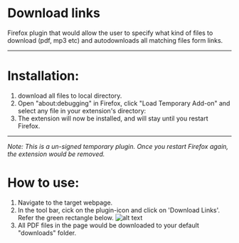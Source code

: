 # Download links
Firefox plugin that would allow the user to specify what kind of files to download (pdf, mp3 etc) and autodownloads all matching files form links.

---

# Installation:
1. download all files to local directory.
2. Open "about:debugging" in Firefox, click "Load Temporary Add-on" and select any file in your extension's directory:
3. The extension will now be installed, and will stay until you restart Firefox.

---

*Note: This is a un-signed temporary plugin. Once you restart Firefox again, the extension would be removed.*

# How to use:
1. Navigate to the target webpage.
2. In the tool bar, cick on the plugin-icon and click on 'Download Links'. Refer the green rectangle below.
![alt text](https://github.com/praboop/downloadlinks/blob/master/screen.png)
3. All PDF files in the page would be downloaded to your default "downloads" folder.


